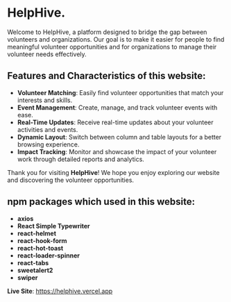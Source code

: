 # HelpHive.

Welcome to HelpHive, a platform designed to bridge the gap between volunteers and organizations. Our goal is to make it easier for people to find meaningful volunteer opportunities and for organizations to manage their volunteer needs effectively.

## Features and Characteristics of this website:

- **Volunteer Matching**: Easily find volunteer opportunities that match your interests and skills.
- **Event Management**: Create, manage, and track volunteer events with ease.
- **Real-Time Updates**: Receive real-time updates about your volunteer activities and events.
- **Dynamic Layout**: Switch between column and table layouts for a better browsing experience.
- **Impact Tracking**: Monitor and showcase the impact of your volunteer work through detailed reports and analytics.

Thank you for visiting **HelpHive**! We hope you enjoy exploring our website and discovering the volunteer opportunities.

## npm packages which used in this website:

- **axios**
- **React Simple Typewriter**
- **react-helmet**
- **react-hook-form**
- **react-hot-toast**
- **react-loader-spinner**
- **react-tabs**
- **sweetalert2**
- **swiper**

**Live Site**: https://helphive.vercel.app
